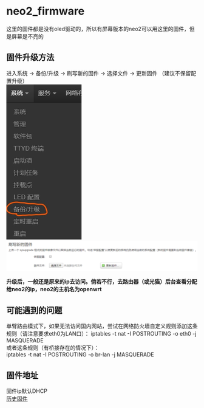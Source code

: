 # neo2_firmware
这里的固件都是没有oled驱动的，所以有屏幕版本的neo2可以用这里的固件，但是屏幕是不亮的
## 固件升级方法
进入系统 -> 备份/升级 -> 刷写新的固件 ->  选择文件 -> 更新固件  （建议不保留配置升级）  
![image](https://github.com/HZSUZJ/neo2_firmware/blob/master/images/1.jpg)
![image](https://github.com/HZSUZJ/neo2_firmware/blob/master/images/2.png)

**升级后，一般还是原来的ip去访问。倘若不行，去路由器（或光猫）后台查看分配给neo2的ip，neo2的主机名为openwrt**  

## 可能遇到的问题
单臂路由模式下，如果无法访问国内网站，尝试在网络防火墙自定义规则添加这条规则（请注意要求eth0为LAN口）：
iptables -t nat -I POSTROUTING -o eth0 -j MASQUERADE  
或者这条规则（有桥接存在的情况下）：  
iptables -t nat -I POSTROUTING -o  br-lan  -j MASQUERADE



## 固件地址
固件ip默认DHCP  
[历史固件](https://github.com/HZSUZJ/neo2_firmware/releases)
